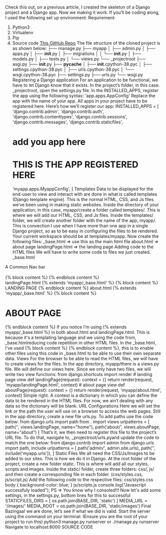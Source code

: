 Check this out, on a previous article, I created the skeleton of a Django project and a Django app. Now we making it work.
If you’ll be coding along, I used the following set up environment:
Requirement:
1. Python3
2. Virtualenv
3. Pip
4. Source code [This GitHub Repo](https://github.com/ChrisAchinga/djang0-starter-template/archive/0.0.1.zip)
The file structure of the cloned project is as shown below:
├── manage.py
├── myapp
│   ├── admin.py
│   ├── apps.py
│   ├── __init__.py
│   ├── migrations
│   │   └── __init__.py
│   ├── models.py
│   ├── tests.py
│   └── views.py
└── _projectroot
    ├── asgi.py
    ├── __init__.py
    ├── __pycache__
    │   ├── __init__.cpython-38.pyc
    │   ├── settings.cpython-38.pyc
    │   ├── urls.cpython-38.pyc
    │   └── wsgi.cpython-38.pyc
    ├── settings.py
    ├── urls.py
    └── wsgi.py
Registering a Django application
For an application to be functional, we have to let Django know that it exists.
In the project’s folder, in this case. _projectroot, open the settings.py file.
In the INSTALLED_APPS, register the app using the following syntax:
'app.apps.AppConfig'
Replace the app with the name of your app. All apps in your project have to be registered here.
Here’s how we’ll register our app:
INSTALLED_APPS = [
    'django.contrib.admin',
    'django.contrib.auth',
    'django.contrib.contenttypes',
    'django.contrib.sessions',
    'django.contrib.messages',
    'django.contrib.staticfiles',
    # add you app here
    # THIS IS THE APP REGISTERED HERE
    'myapp.apps.MyappConfig',
]
Templates
Data to be displayed for the end-user to view and interact with are done in what is called templates (Django template engine). This is the normal HTML, CSS, and Js files we’ve been using in making static websites.
Inside the directory of your application, in this case, myapp/create a folder called templates/. This is where we will add our HTML, CSS, and Js files.
Inside the templates/ folder, we will create another folder with the name of the app, myapp/. This is convection I use when I have more than one app in a single Django project, so as to be easy in configuring the files to be rendered.
Your current workspace should be at templates/myapp. Now create the following files:
_base.html => use this as the main html file
about.html => about page
landingPage.html => the landing page
Adding code to the HTML files
We will have to write some code to files we just created.
_base.html
<!DOCTYPE html>
<!-- {% load static %} -->
<html lang="en">
  <head>
    <meta charset="UTF-8" />
    <meta name="viewport" content="width=device-width, initial-scale=1.0" />
    <title>Django Starter</title>
    <!-- bootstrap cdn -->
    <link
      rel="stylesheet"
      href="https://stackpath.bootstrapcdn.com/bootstrap/5.0.0-alpha1/css/bootstrap.min.css"
      integrity="sha384-r4NyP46KrjDleawBgD5tp8Y7UzmLA05oM1iAEQ17CSuDqnUK2+k9luXQOfXJCJ4I"
      crossorigin="anonymous"
    />
    <!-- local css -->
    <link
      rel="stylesheet"
      type="text/css"
      href="{% static 'css/styles.css' %}"
    />
  </head>
  <body>
    <nav class="navbar navbar-light bg-light">
      <div class="container-fluid">
        <span class="navbar-brand mb-0 h1">A Common Nav bar</span>
      </div>
    </nav>
    <div class="container">
      <br />
      {% block content %} {% endblock content %}
    </div>
    <!-- bootstrap cdn -->
    <script
      src="https://cdn.jsdelivr.net/npm/popper.js@1.16.0/dist/umd/popper.min.js"
      integrity="sha384-Q6E9RHvbIyZFJoft+2mJbHaEWldlvI9IOYy5n3zV9zzTtmI3UksdQRVvoxMfooAo"
      crossorigin="anonymous"
    ></script>
    <script
      src="https://stackpath.bootstrapcdn.com/bootstrap/5.0.0-alpha1/js/bootstrap.min.js"
      integrity="sha384-oesi62hOLfzrys4LxRF63OJCXdXDipiYWBnvTl9Y9/TRlw5xlKIEHpNyvvDShgf/"
      crossorigin="anonymous"
    ></script>
    <!-- custom js -->
    <script type="text/javascript" src="{% static 'js/script.js' %}"></script>
  </body>
</html>
landingPage.html
{% extends 'myapp/_base.html' %}
<!-- {% load static %} -->
{% block content %}
<h class="mt-6">
    LANDING PAGE
</h>
{% endblock content %}
about.html
{% extends 'myapp/_base.html' %}
<!-- {% load static %} -->
{% block content %}
 <h1 class="mt-6">
     ABOUT PAGE
 </h1>
{% endblock content %}
If you notice I’m using {% extends myapp/_base.html %} in both about.html and landingPage.html. This is because it's a templating language and we using the code from, _base.htmlreducing code repetition in other HTML files.
In the _base.html, I've used {% block content %} {% endblock content %}, this is to enable other files using this code in _base.html to be able to use their own separate data.
Views
For the browser to be able to read the HTML files, we will have to create views for the files. In the app directory, myapp/there is a views.py file. We will define our views here.
Since we only have two files, we will write two view functions:
from django.shortcuts import render
# landing page view
def landingPage(request):
    context = {}
    return render(request, 'myapp/landingPage.html', context)
# about page view
def aboutPage(request):
    context = {}
    return render(request, 'myapp/about.html', context)
Simple right. A context is a dictionary in which you can define the data to be rendered in the HTML files. For now, we ain’t dealing with any data so the dictionary will be blank.
URL Configurations
Here we will set the link or the path the user will use on a browser to access the web pages. Still in the app directory, create a new file urls.py.
To add paths use the code below:
from django.urls import path
from . import views
urlpatterns = [
    path('', views.landingPage, name="home"), 
    path('about/', views.aboutPage, name="about")
]
That’s it, we then need to register this file to the project’s URL file. To do that, navigate to, _projectroot/urls.pyand update the code to match the one below:
from django.contrib import admin
from django.urls import path, include
urlpatterns = [
    path('admin/', admin.site.urls),
    path('', include('myapp.urls')),
]
Static Files
We all need the CSS/Js/Images to be added to our sites. This is how we do it in Django. At the root folder of the project, create a new folder static. This is where will add all our styles, scripts and images.
Inside the static/ folder, create three folders: css/, js/ and then create a corresponding file in each folder. (css/styles.css, js/script.js)
Add the following code to the respective files:
css/styles.css
body {
    background-color: blue;
}
js/scripts.js
console.log("Javascript successfuly loaded");
PS => You know why I consoled!!!
Now let's add some settings, in the settings.py, bottom lines for this to successful
STATICFILES_DIRS = [
    os.path.join(BASE_DIR, 'static')
]
MEDIA_URL = '/images/'
MEDIA_ROOT = os.path.join(BASE_DIR, 'static/images')
Final
Bazingaa! we are done, let’s see if what we did is valid. Start the server using the command on your terminal: (Ensure you are the root of your project to run this)
python3 manage.py runserver or ./manage.py runserver
Navigate to localhost:8000
SOURCE CODE